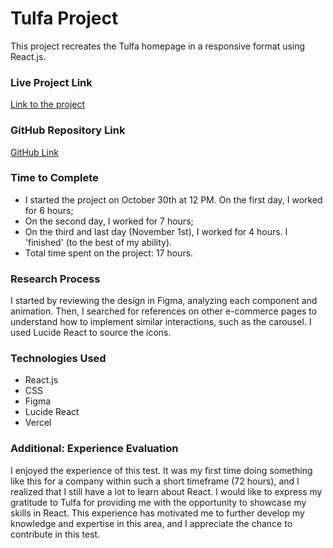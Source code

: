 # Tulfa Project

This project recreates the Tulfa homepage in a responsive format using React.js.

### Live Project Link
[Link to the project](https://tulfa-test.vercel.app/)

### GitHub Repository Link
[GitHub Link](https://github.com/caiotelesz/TulfaTest)

### Time to Complete
- I started the project on October 30th at 12 PM. On the first day, I worked for 6 hours; 
- On the second day, I worked for 7 hours; 
- On the third and last day (November 1st), I worked for 4 hours. I 'finished' (to the best of my ability).
- Total time spent on the project: 17 hours.

### Research Process
I started by reviewing the design in Figma, analyzing each component and animation. Then, I searched for references on other e-commerce pages to understand how to implement similar interactions, such as the carousel. I used Lucide React to source the icons.

### Technologies Used
- React.js
- CSS
- Figma
- Lucide React
- Vercel

### Additional: Experience Evaluation
I enjoyed the experience of this test. It was my first time doing something like this for a company within such a short timeframe (72 hours), and I realized that I still have a lot to learn about React. I would like to express my gratitude to Tulfa for providing me with the opportunity to showcase my skills in React. This experience has motivated me to further develop my knowledge and expertise in this area, and I appreciate the chance to contribute in this test.


